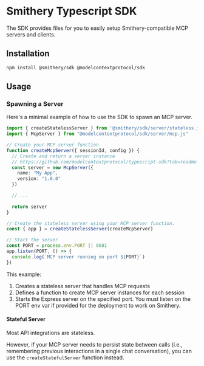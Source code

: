 # Smithery Typescript SDK

The SDK provides files for you to easily setup Smithery-compatible MCP servers and clients.

## Installation

```bash
npm install @smithery/sdk @modelcontextprotocol/sdk
```

## Usage

### Spawning a Server

Here's a minimal example of how to use the SDK to spawn an MCP server.

```typescript
import { createStatelessServer } from '@smithery/sdk/server/stateless.js'
import { McpServer } from "@modelcontextprotocol/sdk/server/mcp.js"

// Create your MCP server function
function createMcpServer({ sessionId, config }) {
  // Create and return a server instance
  // https://github.com/modelcontextprotocol/typescript-sdk?tab=readme-ov-file#core-concepts
  const server = new McpServer({
    name: "My App",
    version: "1.0.0"
  })

  // ...
  
  return server
}

// Create the stateless server using your MCP server function.
const { app } = createStatelessServer(createMcpServer)

// Start the server
const PORT = process.env.PORT || 8081
app.listen(PORT, () => {
  console.log(`MCP server running on port ${PORT}`)
})
```

This example:
1. Creates a stateless server that handles MCP requests
2. Defines a function to create MCP server instances for each session
3. Starts the Express server on the specified port. You must listen on the PORT env var if provided for the deployment to work on Smithery.

#### Stateful Server
Most API integrations are stateless.

However, if your MCP server needs to persist state between calls (i.e., remembering previous interactions in a single chat conversation), you can use the `createStatefulServer` function instead.